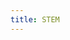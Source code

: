 ```yaml
---
title: STEM
---
```


<!-- TEMPLATE FOR ENTRIES

+++
draft = false
title = '{{ replace .File.ContentBaseName "-" " " | title }}'
link = ""
image = ""
type = "" 
category = [] 
tags = []
+++

-->

<!--
    Tags and subtags used:
    * All
    * tkk
        - individual
        - group
    * grd1 (grade 1-2)
        - individual
        - group
    * grd3 (grade 3-4)
        -individual
        -group
    * grd5 (grade 5-6)
        - individual
        - group
    * grd7 (grade 7-8)
        - individual
        - group
-->